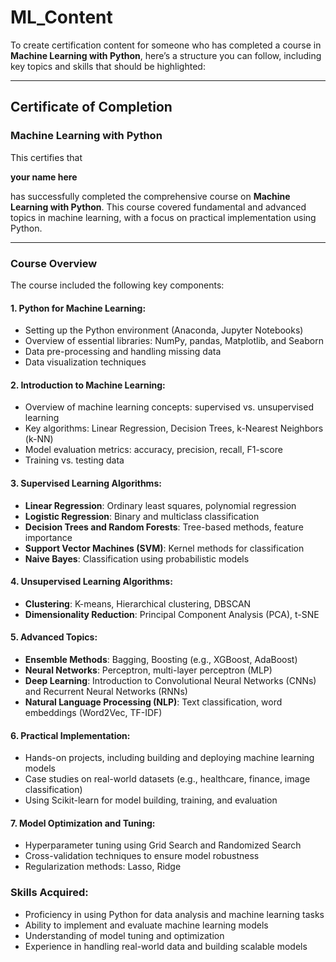 # ML_Content
To create certification content for someone who has completed a course in **Machine Learning with Python**, here’s a structure you can follow, including key topics and skills that should be highlighted:

---

## **Certificate of Completion**

### **Machine Learning with Python**

This certifies that

**your name here**

has successfully completed the comprehensive course on **Machine Learning with Python**. This course covered fundamental and advanced topics in machine learning, with a focus on practical implementation using Python.

---

### **Course Overview**

The course included the following key components:

#### 1. **Python for Machine Learning**:
- Setting up the Python environment (Anaconda, Jupyter Notebooks)
- Overview of essential libraries: NumPy, pandas, Matplotlib, and Seaborn
- Data pre-processing and handling missing data
- Data visualization techniques

#### 2. **Introduction to Machine Learning**:
- Overview of machine learning concepts: supervised vs. unsupervised learning
- Key algorithms: Linear Regression, Decision Trees, k-Nearest Neighbors (k-NN)
- Model evaluation metrics: accuracy, precision, recall, F1-score
- Training vs. testing data

#### 3. **Supervised Learning Algorithms**:
- **Linear Regression**: Ordinary least squares, polynomial regression
- **Logistic Regression**: Binary and multiclass classification
- **Decision Trees and Random Forests**: Tree-based methods, feature importance
- **Support Vector Machines (SVM)**: Kernel methods for classification
- **Naive Bayes**: Classification using probabilistic models

#### 4. **Unsupervised Learning Algorithms**:
- **Clustering**: K-means, Hierarchical clustering, DBSCAN
- **Dimensionality Reduction**: Principal Component Analysis (PCA), t-SNE

#### 5. **Advanced Topics**:
- **Ensemble Methods**: Bagging, Boosting (e.g., XGBoost, AdaBoost)
- **Neural Networks**: Perceptron, multi-layer perceptron (MLP)
- **Deep Learning**: Introduction to Convolutional Neural Networks (CNNs) and Recurrent Neural Networks (RNNs)
- **Natural Language Processing (NLP)**: Text classification, word embeddings (Word2Vec, TF-IDF)

#### 6. **Practical Implementation**:
- Hands-on projects, including building and deploying machine learning models
- Case studies on real-world datasets (e.g., healthcare, finance, image classification)
- Using Scikit-learn for model building, training, and evaluation

#### 7. **Model Optimization and Tuning**:
- Hyperparameter tuning using Grid Search and Randomized Search
- Cross-validation techniques to ensure model robustness
- Regularization methods: Lasso, Ridge

### **Skills Acquired**:
- Proficiency in using Python for data analysis and machine learning tasks
- Ability to implement and evaluate machine learning models
- Understanding of model tuning and optimization
- Experience in handling real-world data and building scalable models
